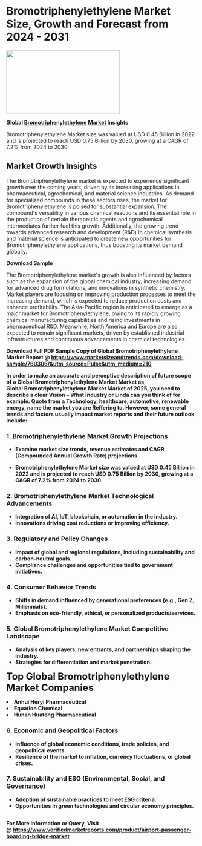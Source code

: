 <H1>Bromotriphenylethylene Market Size, Growth and Forecast from 2024 - 2031</H1><img class="aligncenter size-medium wp-image-584254" src="https://thirdeyenews.in/wp-content/uploads/2024/09/Global-Market-Research-300x168.jpeg" alt="" width="300" height="168" /><p><strong>Global&nbsp;<a href="https://www.marketsizeandtrends.com/download-sample/760306/&amp;utm_source=Pulse&amp;utm_medium=210">Bromotriphenylethylene Market</a> Insights</strong></p><p>Bromotriphenylethylene Market size was valued at USD 0.45 Billion in 2022 and is projected to reach USD 0.75 Billion by 2030, growing at a CAGR of 7.2% from 2024 to 2030.</p><p><h2>Market Growth Insights</h2> <p>The Bromotriphenylethylene market is expected to experience significant growth over the coming years, driven by its increasing applications in pharmaceutical, agrochemical, and material science industries. As demand for specialized compounds in these sectors rises, the market for Bromotriphenylethylene is poised for substantial expansion. The compound's versatility in various chemical reactions and its essential role in the production of certain therapeutic agents and agrochemical intermediates further fuel this growth. Additionally, the growing trend towards advanced research and development (R&D) in chemical synthesis and material science is anticipated to create new opportunities for Bromotriphenylethylene applications, thus boosting its market demand globally.</p> <p><strong>Download Sample</strong></p> <p>The Bromotriphenylethylene market's growth is also influenced by factors such as the expansion of the global chemical industry, increasing demand for advanced drug formulations, and innovations in synthetic chemistry. Market players are focusing on improving production processes to meet the increasing demand, which is expected to reduce production costs and enhance profitability. The Asia-Pacific region is anticipated to emerge as a major market for Bromotriphenylethylene, owing to its rapidly growing chemical manufacturing capabilities and rising investments in pharmaceutical R&D. Meanwhile, North America and Europe are also expected to remain significant markets, driven by established industrial infrastructures and continuous advancements in chemical technologies.</p> <p><strong></p><p><span class=""><strong>Download Full PDF Sample Copy of Global Bromotriphenylethylene Market Report</strong> @ <a href="https://www.marketsizeandtrends.com/download-sample/760306/&amp;utm_source=Pulse&amp;utm_medium=210" target="_blank">https://www.marketsizeandtrends.com/download-sample/760306/&amp;utm_source=Pulse&amp;utm_medium=210</a></span></p><p>In order to make an accurate and perceptive description of future scope of a Global&nbsp;Bromotriphenylethylene Market Market as Global&nbsp;Bromotriphenylethylene Market Market of 2025, you need to describe a clear Vision &ndash; What Industry or Linda can you think of for example: Quote from a Technology, healthcare, automotive, renewable energy, name the market you are Reffering to. However, some general trends and factors usually impact market reports and their future outlook include:</p><h3>1.&nbsp;<strong>Bromotriphenylethylene Market Growth Projections</strong></h3><ul><li>Examine market size trends, revenue estimates and CAGR (Compounded Annual Growth Rate) projections.</li><li><p>Bromotriphenylethylene Market size was valued at USD 0.45 Billion in 2022 and is projected to reach USD 0.75 Billion by 2030, growing at a CAGR of 7.2% from 2024 to 2030.</p></li></ul><h3>2.&nbsp;<strong>Bromotriphenylethylene Market Technological Advancements</strong></h3><ul><li>Integration of AI, IoT, blockchain, or automation in the industry.</li><li>Innovations driving cost reductions or improving efficiency.</li></ul><h3>3.&nbsp;<strong>Regulatory and Policy Changes</strong></h3><ul><li>Impact of global and regional regulations, including sustainability and carbon-neutral goals.</li><li>Compliance challenges and opportunities tied to government initiatives.</li></ul><h3>4.&nbsp;<strong>Consumer Behavior Trends</strong></h3><ul><li>Shifts in demand influenced by generational preferences (e.g., Gen Z, Millennials).</li><li>Emphasis on eco-friendly, ethical, or personalized products/services.</li></ul><h3>5.&nbsp;<strong>Global Bromotriphenylethylene Market Competitive Landscape</strong></h3><ul><li>Analysis of key players, new entrants, and partnerships shaping the industry.</li><li>Strategies for differentiation and market penetration.</li></ul><p data-pm-slice="1 1 []"><span style="color: inherit; font-family: inherit; font-size: 25px;">Top Global Bromotriphenylethylene Market Companies</span></p><div class="" data-test-id=""><p><li>Anhui Heryi Pharmaceutical</li><li> Equation Chemical</li><li> Hunan Huateng Pharmaceutical</li></p></div><h3>6.&nbsp;<strong>Economic and Geopolitical Factors</strong></h3><ul><li>Influence of global economic conditions, trade policies, and geopolitical events.</li><li>Resilience of the market to inflation, currency fluctuations, or global crises.</li></ul><h3>7.&nbsp;<strong>Sustainability and ESG (Environmental, Social, and Governance)</strong></h3><ul><li>Adoption of sustainable practices to meet ESG criteria.</li><li>Opportunities in green technologies and circular economy principles.</li></ul><h2><strong style="font-size: 14px;">For More Information or Query, Visit @&nbsp;</strong><a style="background-color: #ffffff; font-size: 14px;" href="https://www.marketsizeandtrends.com/report/bromotriphenylethylene-market/" target="_blank">https://www.verifiedmarketreports.com/product/airport-passenger-boarding-bridge-market</a></h2>
